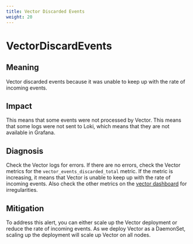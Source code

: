 ```yaml
---
title: Vector Discarded Events
weight: 20
---
```


# VectorDiscardEvents

## Meaning

Vector discarded events because it was unable to keep up with the rate of incoming events.

## Impact

This means that some events were not processed by Vector. This means that some logs were not sent to Loki, which means that they are not available in Grafana.

## Diagnosis

Check the Vector logs for errors. If there are no errors, check the Vector metrics for the `vector_events_discarded_total` metric. If the metric is increasing, it means that Vector is unable to keep up with the rate of incoming events.
Also check the other metrics on the [vector dashboard](https://jodel.grafana.net/d/29EMYjX7z/overview?orgId=1&var-datasource=grafanacloud-prom&var-cluster=prod-main-new) for irregularities.

## Mitigation

To address this alert, you can either scale up the Vector deployment or reduce the rate of incoming events.
As we deploy Vector as a DaemonSet, scaling up the deployment will scale up Vector on all nodes.
